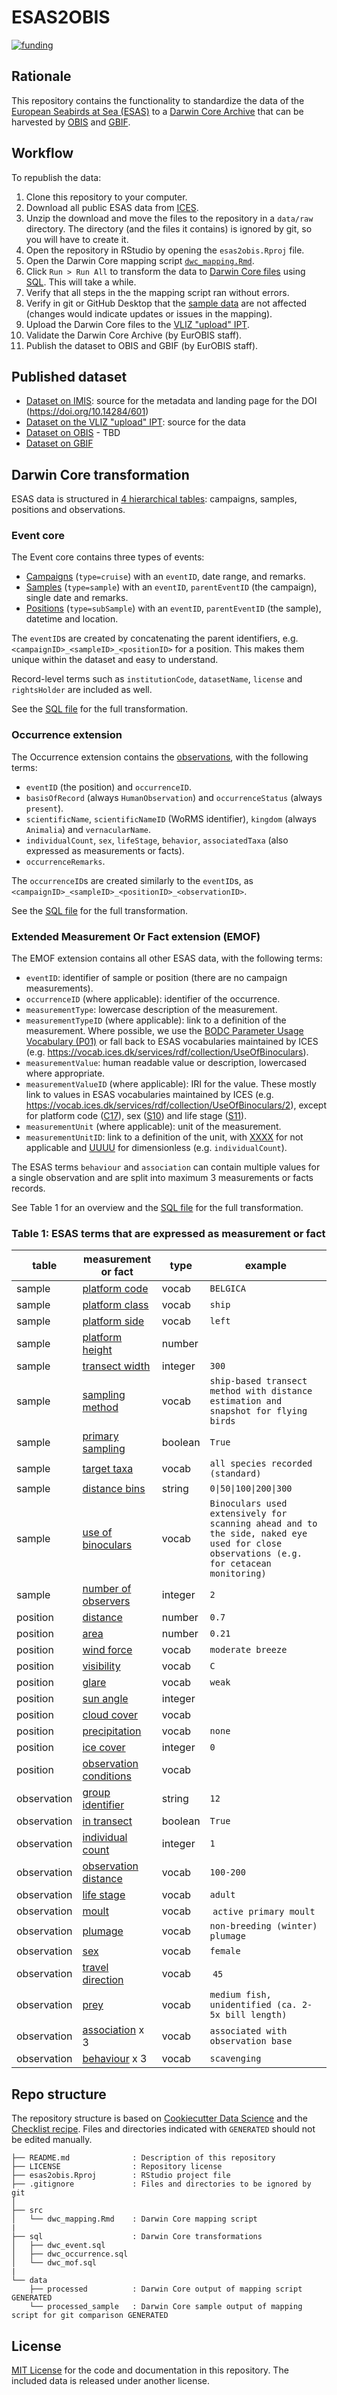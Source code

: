 # ESAS2OBIS

[![funding](https://img.shields.io/static/v1?label=funded+by&message=EMODnet+Biology&labelColor=1872b1&color=f6b142)](https://www.emodnet-biology.eu/)

## Rationale

This repository contains the functionality to standardize the data of the [European Seabirds at Sea (ESAS)](http://esas.ices.dk/) to a [Darwin Core Archive](https://obis.org/manual/dataformat/#dwca) that can be harvested by [OBIS](http://www.obis.org) and [GBIF](https://www.gbif.org/).

## Workflow

To republish the data:

1. Clone this repository to your computer.
2. Download all public ESAS data from [ICES](https://esas.ices.dk/inventory?selectedDataAccess=Public).
3. Unzip the download and move the files to the repository in a `data/raw` directory. The directory (and the files it contains) is ignored by git, so you will have to create it.
4. Open the repository in RStudio by opening the `esas2obis.Rproj` file.
5. Open the Darwin Core mapping script [`dwc_mapping.Rmd`](src/dwc_mapping.Rmd).
6. Click `Run > Run All` to transform the data to [Darwin Core files](data/processed) using [SQL](SQL). This will take a while.
7. Verify that all steps in the the mapping script ran without errors.
8. Verify in git or GitHub Desktop that the [sample data](data/processed_sample) are not affected (changes would indicate updates or issues in the mapping).
9. Upload the Darwin Core files to the [VLIZ "upload" IPT](https://ipt.vliz.be/upload/resource?r=esas).
10. Validate the Darwin Core Archive (by EurOBIS staff).
11. Publish the dataset to OBIS and GBIF (by EurOBIS staff).

## Published dataset

- [Dataset on IMIS](https://www.vliz.be/imis?dasid=3117&doiid=826): source for the metadata and landing page for the DOI (<https://doi.org/10.14284/601>)
- [Dataset on the VLIZ "upload" IPT](https://ipt.vliz.be/upload/resource?r=esas): source for the data
- [Dataset on OBIS](#) - TBD
- [Dataset on GBIF](https://www.gbif.org/dataset/3470d506-e667-4e3f-b178-819669684c05)

## Darwin Core transformation

ESAS data is structured in [4 hierarchical tables](https://esas-docs.ices.dk/tables/): campaigns, samples, positions and observations.

### Event core

The Event core contains three types of events:

- [Campaigns](https://esas-docs.ices.dk/tables/#campaign) (`type=cruise`) with an `eventID`, date range, and remarks.
- [Samples](https://esas-docs.ices.dk/tables/#sample) (`type=sample`) with an `eventID`, `parentEventID` (the campaign), single date and remarks.
- [Positions](https://esas-docs.ices.dk/tables/#position) (`type=subSample`) with an `eventID`, `parentEventID` (the sample), datetime and location.

The `eventID`s are created by concatenating the parent identifiers, e.g. `<campaignID>_<sampleID>_<positionID>` for a position. This makes them unique within the dataset and easy to understand.

Record-level terms such as `institutionCode`, `datasetName`, `license` and `rightsHolder` are included as well.

See the [SQL file](sql/dwc_event.sql) for the full transformation.

### Occurrence extension

The Occurrence extension contains the [observations](https://esas-docs.ices.dk/tables/#observation), with the following terms:

- `eventID` (the position) and `occurrenceID`.
- `basisOfRecord` (always `HumanObservation`) and `occurrenceStatus` (always `present`).
- `scientificName`, `scientificNameID` (WoRMS identifier), `kingdom` (always `Animalia`) and `vernacularName`.
- `individualCount`, `sex`, `lifeStage`, `behavior`, `associatedTaxa` (also expressed as measurements or facts).
- `occurrenceRemarks`.

The `occurrenceID`s are created similarly to the `eventID`s, as `<campaignID>_<sampleID>_<positionID>_<observationID>`.

See the [SQL file](sql/dwc_occurrence.sql) for the full transformation.

### Extended Measurement Or Fact extension (EMOF)

The EMOF extension contains all other ESAS data, with the following terms:

- `eventID`: identifier of sample or position (there are no campaign measurements).
- `occurrenceID` (where applicable): identifier of the occurrence.
- `measurementType`: lowercase description of the measurement.
- `measurementTypeID` (where applicable): link to a definition of the measurement. Where possible, we use the [BODC Parameter Usage Vocabulary (P01)](http://vocab.nerc.ac.uk/collection/P01/current/) or fall back to ESAS vocabularies maintained by ICES (e.g. <https://vocab.ices.dk/services/rdf/collection/UseOfBinoculars>).
- `measurementValue`: human readable value or description, lowercased where appropriate.
- `measurementValueID` (where applicable): IRI for the value. These mostly link to values in ESAS vocabularies maintained by ICES (e.g. <https://vocab.ices.dk/services/rdf/collection/UseOfBinoculars/2>), except for platform code ([C17](http://vocab.nerc.ac.uk/collection/C17/current/)), sex ([S10](http://vocab.nerc.ac.uk/collection/S10/)) and life stage ([S11](http://vocab.nerc.ac.uk/collection/S11/current/)).
- `measurementUnit` (where applicable): unit of the measurement.
- `measurementUnitID`: link to a definition of the unit, with [XXXX](http://vocab.nerc.ac.uk/collection/P06/current/XXXX/) for not applicable and [UUUU](http://vocab.nerc.ac.uk/collection/P06/current/UUUU/) for dimensionless (e.g. `individualCount`).

The ESAS terms `behaviour` and `association` can contain multiple values for a single observation and are split into maximum 3 measurements or facts records.

See Table 1 for an overview and the [SQL file](sql/dwc_emof.sql) for the full transformation.

### Table 1: ESAS terms that are expressed as measurement or fact

table | measurement or fact | type | example
--- | --- | --- | ---
sample | [platform code](https://esas-docs.ices.dk/tables/#sample.PlatformCode) | vocab | `BELGICA`
sample | [platform class](https://esas-docs.ices.dk/tables/#sample.PlatformClass) | vocab | `ship`
sample | [platform side](https://esas-docs.ices.dk/tables/#sample.PlatformSide) | vocab | `left`
sample | [platform height](https://esas-docs.ices.dk/tables/#sample.PlatformHeight) | number | 
sample | [transect width](https://esas-docs.ices.dk/tables/#sample.TransectWidth) | integer | `300`
sample | [sampling method](https://esas-docs.ices.dk/tables/#sample.SamplingMethod) | vocab | `ship-based transect method with distance estimation and snapshot for flying birds`
sample | [primary sampling](https://esas-docs.ices.dk/tables/#sample.PrimarySampling) | boolean | `True`
sample | [target taxa](https://esas-docs.ices.dk/tables/#sample.TargetTaxa) | vocab | `all species recorded (standard)`
sample | [distance bins](https://esas-docs.ices.dk/tables/#sample.DistanceBins) | string | `0\|50\|100\|200\|300` 
sample | [use of binoculars](https://esas-docs.ices.dk/tables/#sample.UseOfBinoculars) | vocab | `Binoculars used extensively for scanning ahead and to the side, naked eye used for close observations (e.g. for cetacean monitoring)`
sample | [number of observers](https://esas-docs.ices.dk/tables/#sample.NumberOfObservers) | integer | `2`
position | [distance](https://esas-docs.ices.dk/tables/#position.Distance) | number | `0.7`
position | [area](https://esas-docs.ices.dk/tables/#position.Area) | number | `0.21`
position | [wind force](https://esas-docs.ices.dk/tables/#position.WindForce) | vocab | `moderate breeze`
position | [visibility](https://esas-docs.ices.dk/tables/#position.Visibility) | vocab | `C`
position | [glare](https://esas-docs.ices.dk/tables/#position.Glare) | vocab | `weak`
position | [sun angle](https://esas-docs.ices.dk/tables/#position.SunAngle) | integer | 
position | [cloud cover](https://esas-docs.ices.dk/tables/#position.CloudCover) | vocab | 
position | [precipitation](https://esas-docs.ices.dk/tables/#position.Precipitation) | vocab | `none`
position | [ice cover](https://esas-docs.ices.dk/tables/#position.IceCover) | integer | `0`
position | [observation conditions](https://esas-docs.ices.dk/tables/#position.ObservationConditions) | vocab | 
observation | [group identifier](https://esas-docs.ices.dk/tables/#observation.GroupID) | string | `12`
observation | [in transect](https://esas-docs.ices.dk/tables/#observation.Transect) | boolean | `True`
observation | [individual count](https://esas-docs.ices.dk/tables/#observation.Count) | integer | `1`
observation | [observation distance](https://esas-docs.ices.dk/tables/#observation.ObservationDistance) | vocab | `100-200`
observation | [life stage](https://esas-docs.ices.dk/tables/#observation.LifeStage) | vocab | `adult`
observation | [moult](https://esas-docs.ices.dk/tables/#observation.Moult) | vocab | `active primary moult`
observation | [plumage](https://esas-docs.ices.dk/tables/#observation.Plumage) | vocab | `non-breeding (winter) plumage`
observation | [sex](https://esas-docs.ices.dk/tables/#observation.Sex) | vocab | `female`
observation | [travel direction](https://esas-docs.ices.dk/tables/#observation.TravelDirection) | vocab | `45`
observation | [prey](https://esas-docs.ices.dk/tables/#observation.Prey) | vocab | `medium fish, unidentified (ca. 2-5x bill length)`
observation | [association](https://esas-docs.ices.dk/tables/#observation.Association) x 3 | vocab | `associated with observation base`
observation | [behaviour](https://esas-docs.ices.dk/tables/#observation.Behaviour) x 3 | vocab | `scavenging`

## Repo structure

The repository structure is based on [Cookiecutter Data Science](http://drivendata.github.io/cookiecutter-data-science/) and the [Checklist recipe](https://github.com/trias-project/checklist-recipe). Files and directories indicated with `GENERATED` should not be edited manually.

```
├── README.md              : Description of this repository
├── LICENSE                : Repository license
├── esas2obis.Rproj        : RStudio project file
├── .gitignore             : Files and directories to be ignored by git
│
├── src
│   └── dwc_mapping.Rmd    : Darwin Core mapping script
|
├── sql                    : Darwin Core transformations
│   ├── dwc_event.sql
│   ├── dwc_occurrence.sql
│   └── dwc_mof.sql
|
└── data
    ├── processed          : Darwin Core output of mapping script GENERATED
    └── processed_sample   : Darwin Core sample output of mapping script for git comparison GENERATED
```

## License

[MIT License](LICENSE) for the code and documentation in this repository. The included data is released under another license.
